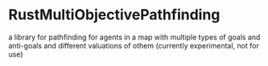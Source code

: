 # RustMultiObjectivePathfinding
a library for pathfinding for agents in a map with multiple types of goals and anti-goals and different valuations of othem (currently experimental, not for use)
